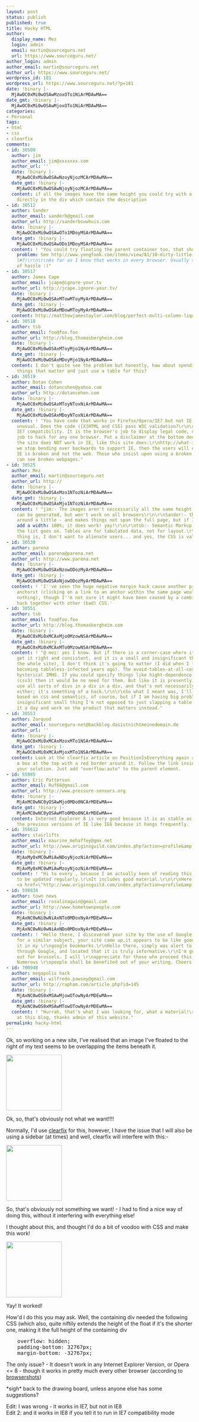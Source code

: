 ```yaml
---
layout: post
status: publish
published: true
title: Hacky HTML
author:
  display_name: Mez
  login: admin
  email: martin@sourceguru.net
  url: https://www.sourceguru.net/
author_login: admin
author_email: martin@sourceguru.net
author_url: https://www.sourceguru.net/
wordpress_id: 181
wordpress_url: https://www.sourceguru.net/?p=181
date: !binary |-
  MjAwOC0xMi0wOSAwMzoxOTo1NiArMDAwMA==
date_gmt: !binary |-
  MjAwOC0xMi0wOSAwMjoxOTo1NiArMDAwMA==
categories:
- Personal
tags:
- html
- css
- clearfix
comments:
- id: 30509
  author: jim
  author_email: jim@xxxxxxx.com
  author_url: ''
  date: !binary |-
    MjAwOC0xMi0wOSAwNzoyNjozMCArMDAwMA==
  date_gmt: !binary |-
    MjAwOC0xMi0wOSAwNjoyNjozMCArMDAwMA==
  content: if all the images have the same height you could try with a min-height
    directly in the div which contain the description
- id: 30512
  author: Sander
  author_email: sanderb@gmail.com
  author_url: http://sanderbouwhuis.com
  date: !binary |-
    MjAwOC0xMi0wOSAwOTo1MDoyMSArMDAwMA==
  date_gmt: !binary |-
    MjAwOC0xMi0wOSAwODo1MDoyMSArMDAwMA==
  content: ! "You could try floating the parent container too, that should solve the
    problem: See http://www.yongfook.com/items/view/81/10-dirty-little-web-development-tricks
    (#7)\r\n\r\nAs far as I know that works in every browser. Usually saves me a lot
    of hassle :)"
- id: 30517
  author: James Cape
  author_email: jcape@ignore-your.tv
  author_url: http://jcape.ignore-your.tv/
  date: !binary |-
    MjAwOC0xMi0wOSAxMTowMToyMyArMDAwMA==
  date_gmt: !binary |-
    MjAwOC0xMi0wOSAxMDowMToyMyArMDAwMA==
  content: http://matthewjamestaylor.com/blog/perfect-multi-column-liquid-layouts
- id: 30518
  author: tsb
  author_email: foo@foo.foo
  author_url: http://blog.thomasbergheim.com
  date: !binary |-
    MjAwOC0xMi0wOSAxMToyMjo1NyArMDAwMA==
  date_gmt: !binary |-
    MjAwOC0xMi0wOSAxMDoyMjo1NyArMDAwMA==
  content: I don't quite see the problem but honestly, how about spending time on
    things that matter and just use a table for this?
- id: 30519
  author: Dotan Cohen
  author_email: dotancohen@yahoo.com
  author_url: http://dotancohen.com
  date: !binary |-
    MjAwOC0xMi0wOSAxMToyNToxNiArMDAwMA==
  date_gmt: !binary |-
    MjAwOC0xMi0wOSAxMDoyNToxNiArMDAwMA==
  content: ! "You have code that works in Firefox/Opera/IE7 but not IE 8? That is
    unusual. Does the code ([X]HTML and CSS) pass W3C validation?\r\n\r\nDon't declare
    IE7 compatibility. It is the browser's job to display legal code, not the website's
    job to hack for any one browser. Put a disclaimer at the bottom declaring that
    the site does NOT work in IE, like this site does:\r\nhttp://what-is-what.com/\r\n\r\nWhen
    we stop bending over backwards to support IE, then the users will conclude that
    IE is broken and not the web. Those who insist upon using a broken web browser
    can see broken webpages."
- id: 30525
  author: Mez
  author_email: martin@sourceguru.net
  author_url: http://
  date: !binary |-
    MjAwOC0xMi0wOSAxMzo1NTozNiArMDAwMA==
  date_gmt: !binary |-
    MjAwOC0xMi0wOSAxMjo1NTozNiArMDAwMA==
  content: ! "jim:- The images aren't neccessarily all the same height. The min-height
    can be generated, but won't work on all browsers\r\n\r\nSander:- this shoves things
    around a little - and makes things not span the full page, but if I do that and
    add a width: 100%; it does work! yay!\r\n\r\ntsb:- Semantic Markup, accessibility,
    the list goes on. Tables are for tabulated data, not for layout.\r\n\r\nDotan,
    thing is, I don't want to alienate users... and yes, the CSS is valid."
- id: 30530
  author: parena
  author_email: parena@parena.net
  author_url: http://www.parena.net
  date: !binary |-
    MjAwOC0xMi0wOSAxNzowODozMyArMDAwMA==
  date_gmt: !binary |-
    MjAwOC0xMi0wOSAxNjowODozMyArMDAwMA==
  content: ! 'I''ve seen the huge negative margin hack cause another problem: non-working
    anchorst (clicking on a link to an anchor within the same page would simply do
    nothing), though I''m not sure it might have been caused by a combination of that
    hack together with other (bad) CSS.'
- id: 30551
  author: tsb
  author_email: foo@foo.foo
  author_url: http://blog.thomasbergheim.com
  date: !binary |-
    MjAwOC0xMi0xMCAxMjo0MzowNSArMDAwMA==
  date_gmt: !binary |-
    MjAwOC0xMi0xMCAxMTo0MzowNSArMDAwMA==
  content: ! "@ mez: yes I know. But if there is a corner-case where it is hard to
    get it right and consistent, and it is a small and insignificant thing (ie not
    the whole site), I don't think it's going to matter (I did when I first started
    becoming tableless-infected years ago). The avoid-tables-at-all-costs is a bit
    hysterical IMHO. If you could specify things like hight-dependence among divs
    (css3) then it would be no need for them. But like it is presently, you have to
    use all sorts of divs in a div in a div, and that's not necessarily so semantic
    either; it's something of a hack.\r\n\r\nSo what I meant was, I'll make the page
    based on css and semantics, of course, but if I am having big problems with some
    insignificant small thing I'm not opposed to just slapping a table on it, call
    it a day and work on the product that matters instead."
- id: 30553
  author: Zarquod
  author_email: sourceguru-net@backblog.dasistnichtmeinedomain.de
  author_url: ''
  date: !binary |-
    MjAwOC0xMi0xMCAxMzoxMTo1NSArMDAwMA==
  date_gmt: !binary |-
    MjAwOC0xMi0xMCAxMjoxMTo1NSArMDAwMA==
  content: Look at the clearfix article on PositionIsEverything again and you'll find
    a box at the top with a red border around it. Follow the link inside and you have
    your solution. Just add "overflow:auto" to the parent element.
- id: 55985
  author: Eric Patterson
  author_email: Ruf66@gmail.com
  author_url: http://www.pressure-sensors.org
  date: !binary |-
    MjAxMC0wNC0yOSAwMjo0MDo0NCArMDEwMA==
  date_gmt: !binary |-
    MjAxMC0wNC0yOSAwMTo0MDo0NCArMDEwMA==
  content: Internet Explorer 8 is very good because it is as stable as Opera. I hate
    the previous versions of IE like IE6 because it hangs frequently.           *
- id: 356612
  author: stairlifts
  author_email: maurine_mehaffey@gmx.net
  author_url: http://www.originsguild.com/index.php?action=profile&amp;u=5059
  date: !binary |-
    MjAxMy0xMC0wMiAwNDoyNjozNiArMDEwMA==
  date_gmt: !binary |-
    MjAxMy0xMC0wMiAwMzoyNjozNiArMDEwMA==
  content: ! "Hi to every , because I am actually keen of reading this blog's post
    to be updated regularly.\r\nIt includes good material.\r\n\r\nHere is my web-site
    <a href=\"http://www.originsguild.com/index.php?action=profile&amp;u=5059\" rel=\"nofollow\">stairlifts</a>"
- id: 598834
  author: town news
  author_email: rosalinagwin@gmail.com
  author_url: http://www.hometownpeople.com
  date: !binary |-
    MjAxNC0wNi0wNiAxNTo0MDoxNyArMDEwMA==
  date_gmt: !binary |-
    MjAxNC0wNi0wNiAxNDo0MDoxNyArMDEwMA==
  content: ! "Hello there, I discovered your site by the use of Google even as searching
    for a similar subject, your site came up,it appears to be like good.I've bookmarked
    it in my \r\ngoogle bookmarks.\r\nHello there, simply was alert to your weblog
    through Google, and located that it is truly informative.\r\nI'm going to watch
    out for brussels. I will \r\nappreciate for those who proceed this iin future.
    Numerous \r\npeople shall be benefited out of your writing. Cheers!"
- id: 700948
  author: megapolis hack
  author_email: wilfredo.pawsey@gmail.com
  author_url: http://rapham.com/article.php?id=145
  date: !binary |-
    MjAxNC0wOS0xMSAwMjowOTowNyArMDEwMA==
  date_gmt: !binary |-
    MjAxNC0wOS0xMSAwMTowOTowNyArMDEwMA==
  content: ! "Hurrah, that's what I was looking for, what a material!\r\npresent here
    at this blog, thanks admin of this website."
permalink: hacky-html
---
```

<p>Ok, so working on a new site, I've realised that an image I've floated to the right of my text seems to be overlapping the items beneath it.</p>
<p><a href="https://www.sourceguru.net/wp-content/uploads/2008/12/without-no-sidebar.png"><img class="alignnone size-thumbnail wp-image-182" title="without-no-sidebar" src="https://www.sourceguru.net/wp-content/uploads/2008/12/without-no-sidebar-150x150.png" alt="" width="150" height="150" /></a></p>
<p>Ok, so, that's obviously not what we want!!!!</p>
<p>Normally, I'd use <a href="http://www.positioniseverything.net/easyclearing.html">clearfix</a> for this, however, I have the issue that I will also be using a sidebar (at times) and well, clearfix will interfere with this:-</p>
<p><a href="https://www.sourceguru.net/wp-content/uploads/2008/12/with-cf.png"><img class="alignnone size-thumbnail wp-image-183" title="with-cf" src="https://www.sourceguru.net/wp-content/uploads/2008/12/with-cf-150x150.png" alt="" width="150" height="150" /></a></p>
<p>So, that's obviously not something we want! - I had to find a nice way of doing this, without it interfering with everything else!</p>
<p>I thought about this, and thought I'd do a bit of voodoo with CSS and make this work!</p>
<p><a href="https://www.sourceguru.net/wp-content/uploads/2008/12/with-mine-sidebar.png"><img class="alignnone size-thumbnail wp-image-184" title="with-mine-sidebar" src="https://www.sourceguru.net/wp-content/uploads/2008/12/with-mine-sidebar-150x150.png" alt="" width="150" height="150" /></a></p>
<p>Yay! It worked!</p>
<p>How'd I do this you may ask. Well, the containing div needed the following CSS (which also, quite niftily extends the height of the float if it's the shorter one, making it the full height of the containing div</p>
<pre style="padding-left: 30px;">overflow: hidden;
padding-bottom: 32767px;
margin-bottom: -32767px;</pre>
<p>The only issue? - It doesn't work in any Internet Explorer Version, or Opera &lt;= 8 - though it works in pretty much every other browser (according to <a href="http://browsershots.org/">browsershots</a>)</p>
<p>*sigh* back to the drawing board, unless anyone else has some suggestions?</p>
<p>Edit: I was wrong - it works in IE7, but not in IE8<br />
Edit 2: and it works in IE8 if you tell it to run in IE7 compatibility mode</p>
